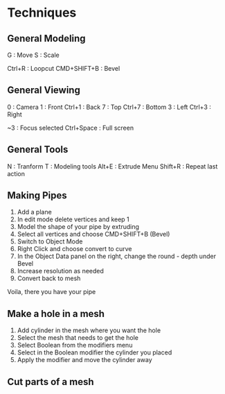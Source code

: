 
# Techniques

## General Modeling

G   : Move
S   : Scale

Ctrl+R      : Loopcut
CMD+SHIFT+B : Bevel


## General Viewing

0       : Camera
1       : Front
Ctrl+1  : Back
7       : Top
Ctrl+7  : Bottom
3       : Left
Ctrl+3  : Right

~3      : Focus selected
Ctrl+Space  : Full screen

## General Tools

N       : Tranform
T       : Modeling tools
Alt+E   : Extrude Menu
Shift+R : Repeat last action



## Making Pipes 

1. Add a plane
2. In edit mode delete vertices and keep 1
3. Model the shape of your pipe by extruding
4. Select all vertices and choose CMD+SHIFT+B (Bevel)
5. Switch to Object Mode
6. Right Click and choose convert to curve
7. In the Object Data panel on the right, change the round - depth under Bevel
8. Increase resolution as needed
9. Convert back to mesh

Voila, there you have your pipe

## Make a hole in a mesh

1. Add cylinder in the mesh where you want the hole
2. Select the mesh that needs to get the hole
3. Select Boolean from the modifiers menu
4. Select in the Boolean modifier the cylinder you placed
5. Apply the modifier and move the cylinder away


## Cut parts of a mesh

